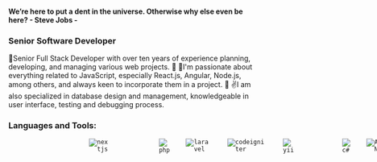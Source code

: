 #### We’re here to put a dent in the universe. Otherwise why else even be here? - Steve Jobs -

### Senior Software Developer 
🌈Senior Full Stack Developer with over ten years of experience planning, developing, and managing various web projects. 🎉
🌼I'm passionate about everything related to JavaScript, especially React.js, Angular, Node.js, among others, and always keen to incorporate them in a project. 🌟
✌I am also specialized in database design and management, knowledgeable in user interface, testing and debugging process.

### Languages and Tools:
<div style="display:flex;gap:2rem">
  <code><img height="27" src="https://raw.githubusercontent.com/github/explore/80688e429a7d4ef2fca1e82350fe8e3517d3494d/topics/javascript/javascript.png" alt="javascript"></code>
  <code><img height="27" src="https://raw.githubusercontent.com/github/explore/80688e429a7d4ef2fca1e82350fe8e3517d3494d/topics/typescript/typescript.png" alt="typescript"></code>
  <code><img height="27" src="https://raw.githubusercontent.com/github/explore/80688e429a7d4ef2fca1e82350fe8e3517d3494d/topics/react/react.png" alt="react"></code>
  <code><img height="27" src="https://raw.githubusercontent.com/github/explore/80688e429a7d4ef2fca1e82350fe8e3517d3494d/topics/vue/vue.png" alt="vue"></code>
  <code><img height="27" src="https://raw.githubusercontent.com/github/explore/80688e429a7d4ef2fca1e82350fe8e3517d3494d/topics/angular/angular.png" alt="angular"></code>
  <code><img height="27" src="https://upload.wikimedia.org/wikipedia/commons/thumb/8/8e/Nextjs-logo.svg/1200px-Nextjs-logo.svg.png" alt="nextjs"></code>
  <code><img height="27" src="https://raw.githubusercontent.com/github/explore/80688e429a7d4ef2fca1e82350fe8e3517d3494d/topics/nodejs/nodejs.png" alt="nodejs"></code>
  <code><img height="27" src="https://raw.githubusercontent.com/devicons/devicon/master/icons/express/express-original.svg" alt="express-original"></code>
  <code><img height="27" src="https://www.php.net/images/logos/new-php-logo.svg" alt="php"></code>
  <code><img height="27" src="https://upload.wikimedia.org/wikipedia/commons/thumb/9/9a/Laravel.svg/985px-Laravel.svg.png" alt="laravel"></code>
  <code><img height="27" src="https://encrypted-tbn0.gstatic.com/images?q=tbn:ANd9GcRJHvINc10cU4t0qoMz2EsKIIBfZzJjNurlTQrBQ9uZHA&s" alt="codeigniter"></code>
  <code><img height="27" src="https://encrypted-tbn0.gstatic.com/images?q=tbn:ANd9GcTgxT2yFobYKaVzdKLef7wTbALNsUo3meNc81A5s0BH&s" alt="yii"></code>
  <code><img height="27" src="https://raw.githubusercontent.com/github/explore/80688e429a7d4ef2fca1e82350fe8e3517d3494d/topics/python/python.png" alt="python"></code>
  <code><img height="27" src="https://raw.githubusercontent.com/github/explore/80688e429a7d4ef2fca1e82350fe8e3517d3494d/topics/cpp/cpp.png" alt="cpp"></code>
  <code><img height="27" src="https://upload.wikimedia.org/wikipedia/commons/4/4f/Csharp_Logo.png" alt="c#"></code>
  <code><img height="27" src="https://pics.freeicons.io/uploads/icons/png/14621971553750220-512.png" alt="ASP.NET"></code>
  <code><img height="27" src="https://t4.ftcdn.net/jpg/02/06/17/41/360_F_206174137_QmTXZ10nrA6Lltn0KD3PSjT5yR8WxE8E.jpg" alt="blockchain"></code>
  <code><img height="27" src="https://www.freepnglogos.com/uploads/html5-logo-png/html5-logo-file-html-shiny-icon-svg-wikimedia-commons-11.png" alt="html"></code>
  <code><img height="27" src="https://upload.wikimedia.org/wikipedia/commons/thumb/d/d5/CSS3_logo_and_wordmark.svg/1452px-CSS3_logo_and_wordmark.svg.png" alt="css"></code>
  <code><img height="27" src="https://upload.wikimedia.org/wikipedia/commons/thumb/b/b2/Bootstrap_logo.svg/1280px-Bootstrap_logo.svg.png" alt="bootstrap"></code>
  <code><img height="27" src="https://raw.githubusercontent.com/github/explore/80688e429a7d4ef2fca1e82350fe8e3517d3494d/topics/sass/sass.png" alt="sass"></code>
  <code><img height="27" src="https://upload.wikimedia.org/wikipedia/commons/thumb/d/d5/Tailwind_CSS_Logo.svg/2048px-Tailwind_CSS_Logo.svg.png" alt="tailwindcss"></code>
  <code><img height="27" src="https://raw.githubusercontent.com/github/explore/80688e429a7d4ef2fca1e82350fe8e3517d3494d/topics/sql/sql.png" alt="sql"></code>
  <code><img height="27" src="https://encrypted-tbn0.gstatic.com/images?q=tbn%3AANd9GcSTTzPAw-55ssm1Im594xYZ9eRQu2JylrkYLg&usqp=CAU" alt="mongodb"></code>
  <code><img height="27" src="https://raw.githubusercontent.com/devicons/devicon/master/icons/git/git-original.svg" alt="git"></code>
  <code><img height="27" src="https://raw.githubusercontent.com/github/explore/80688e429a7d4ef2fca1e82350fe8e3517d3494d/topics/terminal/terminal.png" alt="terminal"></code>
</div>
